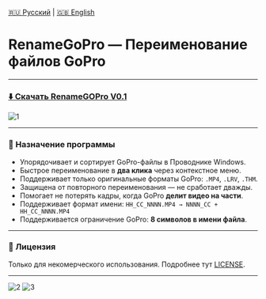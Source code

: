 [🇷🇺 Русский](README.md) | [🇬🇧 English](README.en.md)

# RenameGoPro — Переименование файлов GoPro

---

### [⬇️ Скачать RenameGOPro V0.1](https://github.com/rokkystudio/RenameGoPro/raw/main/RenameGoPro_0.1_Setup.exe)

![1](https://github.com/rokkystudio/RenameGoPro/assets/50930415/5757bfa9-183e-43af-8f00-47e783a64161)

---

### 📁 Назначение программы

- Упорядочивает и сортирует GoPro-файлы в Проводнике Windows.
- Быстрое переименование в **два клика** через контекстное меню.
- Поддерживает только оригинальные форматы GoPro: `.MP4`, `.LRV`, `.THM`.
- Защищена от повторного переименования — не сработает дважды.
- Помогает не потерять кадры, когда GoPro **делит видео на части**.
- Поддерживает формат имени: `HH_CC_NNNN.MP4 → NNNN_CC + HH_CC_NNNN.MP4`
- Поддерживается ограничение GoPro: **8 символов в имени файла**.

---

### 📜 Лицензия
Только для некомерческого использования. Подробнее тут [LICENSE](LICENSE).

---

![2](https://github.com/rokkystudio/RenameGoPro/assets/50930415/ce1dad87-baac-4fea-8f20-623239521d39)
![3](https://github.com/rokkystudio/RenameGoPro/assets/50930415/87a72d7b-f50a-4dd3-b177-3b277ae895f8)
